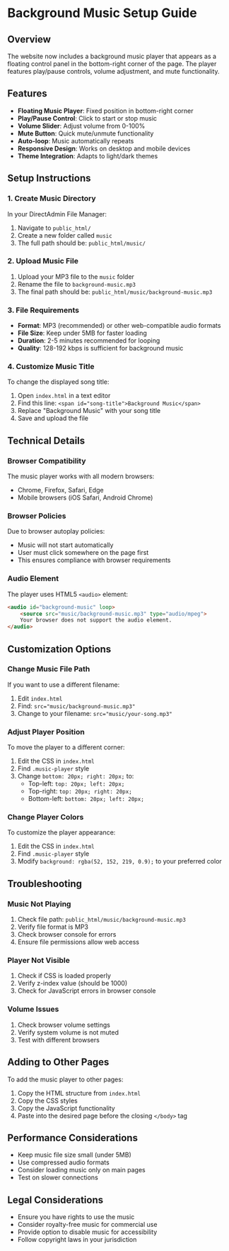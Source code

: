 # Background Music Setup Guide

## Overview

The website now includes a background music player that appears as a floating control panel in the bottom-right corner of the page. The player features play/pause controls, volume adjustment, and mute functionality.

## Features

- **Floating Music Player**: Fixed position in bottom-right corner
- **Play/Pause Control**: Click to start or stop music
- **Volume Slider**: Adjust volume from 0-100%
- **Mute Button**: Quick mute/unmute functionality
- **Auto-loop**: Music automatically repeats
- **Responsive Design**: Works on desktop and mobile devices
- **Theme Integration**: Adapts to light/dark themes

## Setup Instructions

### 1. Create Music Directory

In your DirectAdmin File Manager:

1. Navigate to `public_html/`
2. Create a new folder called `music`
3. The full path should be: `public_html/music/`

### 2. Upload Music File

1. Upload your MP3 file to the `music` folder
2. Rename the file to `background-music.mp3`
3. The final path should be: `public_html/music/background-music.mp3`

### 3. File Requirements

- **Format**: MP3 (recommended) or other web-compatible audio formats
- **File Size**: Keep under 5MB for faster loading
- **Duration**: 2-5 minutes recommended for looping
- **Quality**: 128-192 kbps is sufficient for background music

### 4. Customize Music Title

To change the displayed song title:

1. Open `index.html` in a text editor
2. Find this line: `<span id="song-title">Background Music</span>`
3. Replace "Background Music" with your song title
4. Save and upload the file

## Technical Details

### Browser Compatibility

The music player works with all modern browsers:
- Chrome, Firefox, Safari, Edge
- Mobile browsers (iOS Safari, Android Chrome)

### Browser Policies

Due to browser autoplay policies:
- Music will not start automatically
- User must click somewhere on the page first
- This ensures compliance with browser requirements

### Audio Element

The player uses HTML5 `<audio>` element:
```html
<audio id="background-music" loop>
    <source src="music/background-music.mp3" type="audio/mpeg">
    Your browser does not support the audio element.
</audio>
```

## Customization Options

### Change Music File Path

If you want to use a different filename:

1. Edit `index.html`
2. Find: `src="music/background-music.mp3"`
3. Change to your filename: `src="music/your-song.mp3"`

### Adjust Player Position

To move the player to a different corner:

1. Edit the CSS in `index.html`
2. Find `.music-player` style
3. Change `bottom: 20px; right: 20px;` to:
   - Top-left: `top: 20px; left: 20px;`
   - Top-right: `top: 20px; right: 20px;`
   - Bottom-left: `bottom: 20px; left: 20px;`

### Change Player Colors

To customize the player appearance:

1. Edit the CSS in `index.html`
2. Find `.music-player` style
3. Modify `background: rgba(52, 152, 219, 0.9);` to your preferred color

## Troubleshooting

### Music Not Playing

1. Check file path: `public_html/music/background-music.mp3`
2. Verify file format is MP3
3. Check browser console for errors
4. Ensure file permissions allow web access

### Player Not Visible

1. Check if CSS is loaded properly
2. Verify z-index value (should be 1000)
3. Check for JavaScript errors in browser console

### Volume Issues

1. Check browser volume settings
2. Verify system volume is not muted
3. Test with different browsers

## Adding to Other Pages

To add the music player to other pages:

1. Copy the HTML structure from `index.html`
2. Copy the CSS styles
3. Copy the JavaScript functionality
4. Paste into the desired page before the closing `</body>` tag

## Performance Considerations

- Keep music file size small (under 5MB)
- Use compressed audio formats
- Consider loading music only on main pages
- Test on slower connections

## Legal Considerations

- Ensure you have rights to use the music
- Consider royalty-free music for commercial use
- Provide option to disable music for accessibility
- Follow copyright laws in your jurisdiction 